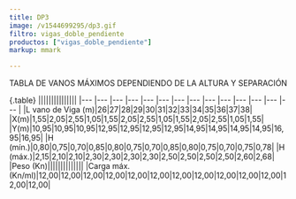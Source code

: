 ```yaml
---
title: DP3
image: /v1544699295/dp3.gif
filtro: vigas_doble_pendiente
productos: ["vigas_doble_pendiente"]
markup: mmark

---
```



TABLA DE VANOS MÁXIMOS DEPENDIENDO DE LA ALTURA Y SEPARACIÓN

{.table}
|||||||||||||||
|--- |--- |--- |--- |--- |--- |--- |--- |--- |--- |--- |--- |--- |--- |
|L vano de Viga (m)|26|27|28|29|30|31|32|33|34|35|36|37|38|
|X(m)|1,55|2,05|2,55|1,05|1,55|2,05|2,55|1,05|1,55|2,05|2,55|1,05|1,55|
|Y(m)|10,95|10,95|10,95|12,95|12,95|12,95|12,95|14,95|14,95|14,95|14,95|16,95|16,95|
|H (mín.)|0,80|0,75|0,70|0,85|0,80|0,75|0,70|0,85|0,80|0,75|0,70|0,75|0,78|
|H (máx.)|2,15|2,10|2,10|2,30|2,30|2,30|2,30|2,50|2,50|2,50|2,50|2,60|2,68|
|Peso (Kn)||||||||||||||
|Carga máx. (Kn/ml)|12,00|12,00|12,00|12,00|12,00|12,00|12,00|12,00|12,00|12,00|12,00|12,00|12,00|
